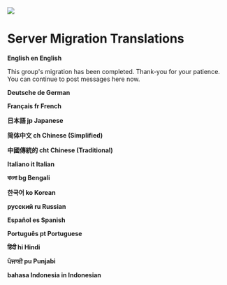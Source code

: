 <img src="https://atomjump.com/images/logo80.png">

# Server Migration Translations

__English en English__ 

This group's migration has been completed. Thank-you for your patience. You can continue to post messages here now.


__Deutsche de German__



__Français fr French__



__日本語 jp Japanese__



__简体中文 ch Chinese (Simplified)__



__中國傳統的 cht Chinese (Traditional)__



__Italiano it Italian__



__বাংলা bg Bengali__



__한국어 ko Korean__



__русский ru Russian__



__Español es Spanish__



__Português pt Portuguese__



__हिंदी hi Hindi__



__ਪੰਜਾਬੀ pu Punjabi__



__bahasa Indonesia in Indonesian__